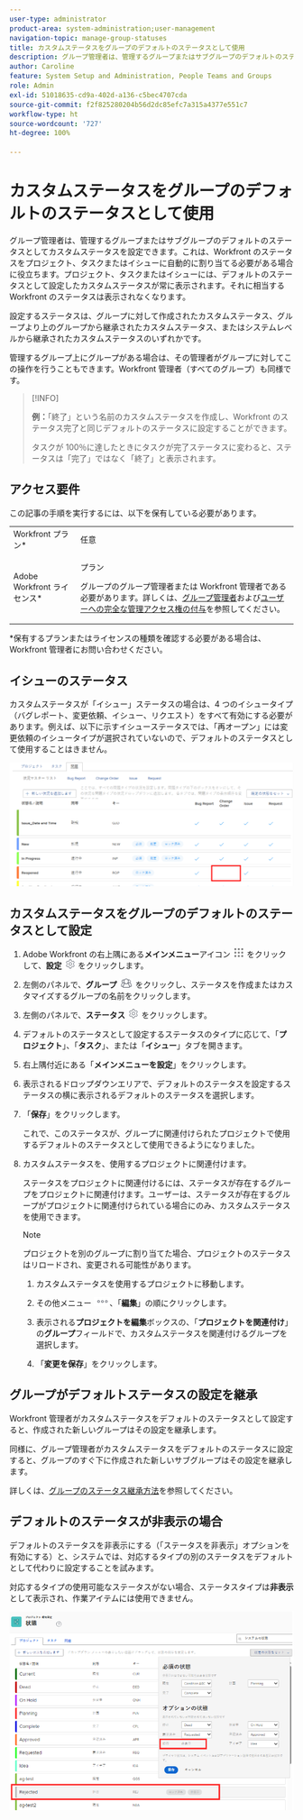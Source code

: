 ```yaml
---
user-type: administrator
product-area: system-administration;user-management
navigation-topic: manage-group-statuses
title: カスタムステータスをグループのデフォルトのステータスとして使用
description: グループ管理者は、管理するグループまたはサブグループのデフォルトのステータスとしてカスタムステータスを設定できます。これは、Workfront のステータスをプロジェクト、タスクまたはイシューに自動的に割り当てる必要がある場合に役立ちます。プロジェクト、タスクまたはイシューには、デフォルトのステータスとして設定したカスタムステータスが常に表示されます。それに相当する Workfront のステータスは表示されなくなります。
author: Caroline
feature: System Setup and Administration, People Teams and Groups
role: Admin
exl-id: 51018635-cd9a-402d-a136-c5bec4707cda
source-git-commit: f2f825280204b56d2dc85efc7a315a4377e551c7
workflow-type: ht
source-wordcount: '727'
ht-degree: 100%

---
```


# カスタムステータスをグループのデフォルトのステータスとして使用

グループ管理者は、管理するグループまたはサブグループのデフォルトのステータスとしてカスタムステータスを設定できます。これは、Workfront のステータスをプロジェクト、タスクまたはイシューに自動的に割り当てる必要がある場合に役立ちます。プロジェクト、タスクまたはイシューには、デフォルトのステータスとして設定したカスタムステータスが常に表示されます。それに相当する Workfront のステータスは表示されなくなります。

設定するステータスは、グループに対して作成されたカスタムステータス、グループより上のグループから継承されたカスタムステータス、またはシステムレベルから継承されたカスタムステータスのいずれかです。

管理するグループ上にグループがある場合は、その管理者がグループに対してこの操作を行うこともできます。Workfront 管理者（すべてのグループ）も同様です。

>[!INFO]
>
>**例：**「終了」という名前のカスタムステータスを作成し、Workfront のステータス完了と同じデフォルトのステータスに設定することができます。
>
>タスクが 100％に達したときにタスクが完了ステータスに変わると、ステータスは「完了」ではなく「終了」と表示されます。

## アクセス要件

この記事の手順を実行するには、以下を保有している必要があります。

<table style="table-layout:auto"> 
 <col> 
 <col> 
 <tbody> 
  <tr> 
   <td role="rowheader">Workfront プラン*</td> 
   <td>任意</td> 
  </tr> 
  <tr> 
   <td role="rowheader">Adobe Workfront ライセンス*</td> 
   <td> <p>プラン </p> <p>グループのグループ管理者または Workfront 管理者である必要があります。詳しくは、<a href="../../../administration-and-setup/manage-groups/group-roles/group-administrators.md" class="MCXref xref">グループ管理者</a>および<a href="../../../administration-and-setup/add-users/configure-and-grant-access/grant-a-user-full-administrative-access.md" class="MCXref xref">ユーザーへの完全な管理アクセス権の付与</a>を参照してください。</p> </td> 
  </tr> 
 </tbody> 
</table>

&#42;保有するプランまたはライセンスの種類を確認する必要がある場合は、Workfront 管理者にお問い合わせください。

## イシューのステータス

カスタムステータスが「イシュー」ステータスの場合は、4 つのイシュータイプ（バグレポート、変更依頼、イシュー、リクエスト）をすべて有効にする必要があります。例えば、以下に示すイシューステータスでは、「再オープン」には変更依頼のイシュータイプが選択されていないので、デフォルトのステータスとして使用することはきません。

![](assets/all-4-issue-types-enabled.png)

## カスタムステータスをグループのデフォルトのステータスとして設定

1. Adobe Workfront の右上隅にある&#x200B;**メインメニュー**&#x200B;アイコン ![](assets/main-menu-icon.png) をクリックして、**設定** ![](assets/gear-icon-settings.png) をクリックします。
1. 左側のパネルで、**グループ** ![](assets/groups-icon.png) をクリックし、ステータスを作成またはカスタマイズするグループの名前をクリックします。
1. 左側のパネルで、**ステータス** ![](assets/gear-icon-settings.png) をクリックします。
1. デフォルトのステータスとして設定するステータスのタイプに応じて、「**プロジェクト**」、「**タスク**」、または「**イシュー**」タブを開きます。
1. 右上隅付近にある「**メインメニューを設定**」をクリックします。
1. 表示されるドロップダウンエリアで、デフォルトのステータスを設定するステータスの横に表示されるデフォルトのステータスを選択します。
1. 「**保存**」をクリックします。

   これで、このステータスが、グループに関連付けられたプロジェクトで使用するデフォルトのステータスとして使用できるようになりました。

1. カスタムステータスを、使用するプロジェクトに関連付けます。

   ステータスをプロジェクトに関連付けるには、ステータスが存在するグループをプロジェクトに関連付けます。ユーザーは、ステータスが存在するグループがプロジェクトに関連付けられている場合にのみ、カスタムステータスを使用できます。

   >[!NOTE]
   >
   >プロジェクトを別のグループに割り当てた場合、プロジェクトのステータスはリロードされ、変更される可能性があります。

   1. カスタムステータスを使用するプロジェクトに移動します。
   1. その他メニュー ![](assets/more-icon.png)、「**編集**」の順にクリックします。
   1. 表示される&#x200B;**プロジェクトを編集**&#x200B;ボックスの、「**プロジェクトを関連付け**」の&#x200B;**グループ**&#x200B;フィールドで、カスタムステータスを関連付けるグループを選択します。

   1. 「**変更を保存**」をクリックします。

## グループがデフォルトステータスの設定を継承

Workfront 管理者がカスタムステータスをデフォルトのステータスとして設定すると、作成された新しいグループはその設定を継承します。

同様に、グループ管理者がカスタムステータスをデフォルトのステータスに設定すると、グループのすぐ下に作成された新しいサブグループはその設定を継承します。

詳しくは、[グループのステータス継承方法](../../../administration-and-setup/manage-groups/manage-group-statuses/how-groups-inherit-statuses.md)を参照してください。

## デフォルトのステータスが非表示の場合

デフォルトのステータスを非表示にする（「ステータスを非表示」オプションを有効にする）と、システムでは、対応するタイプの別のステータスをデフォルトとして代わりに設定することを試みます。

対応するタイプの使用可能なステータスがない場合、ステータスタイプは&#x200B;**非表示**&#x200B;として表示され、作業アイテムには使用できません。

![](assets/when-hide-default-status-no-equivalent.png)
